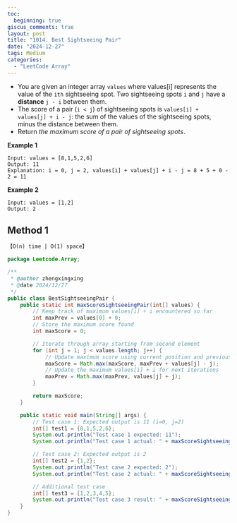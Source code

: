 ```yaml
---
toc:
  beginning: true
giscus_comments: true
layout: post
title: "1014. Best Sightseeing Pair"
date: "2024-12-27"
tags: Medium
categories:
  - "LeetCode Array"
---
```



- You are given an integer array `values` where values[i] represents the value of the `ith` sightseeing spot. Two sightseeing spots `i` and `j` have a **distance** `j - i` between them.
- The score of a pair (`i < j`) of sightseeing spots is `values[i] + values[j] + i - j`: the sum of the values of the sightseeing spots, minus the distance between them.
- Return *the maximum score of a pair of sightseeing spots*.

**Example 1**

```
Input: values = [8,1,5,2,6]
Output: 11
Explanation: i = 0, j = 2, values[i] + values[j] + i - j = 8 + 5 + 0 - 2 = 11
```

**Example 2**

```
Input: values = [1,2]
Output: 2
```

## Method 1

```tex
【O(n) time | O(1) space】
```

```java
package Leetcode.Array;

/**
 * @author zhengxingxing
 * @date 2024/12/27
 */
public class BestSightseeingPair {
    public static int maxScoreSightseeingPair(int[] values) {
        // Keep track of maximum values[i] + i encountered so far
        int maxPrev = values[0] + 0;
        // Store the maximum score found
        int maxScore = 0;

        // Iterate through array starting from second element
        for (int j = 1; j < values.length; j++) {
            // Update maximum score using current position and previous maximum
            maxScore = Math.max(maxScore, maxPrev + values[j] - j);
            // Update the maximum values[i] + i for next iterations
            maxPrev = Math.max(maxPrev, values[j] + j);
        }

        return maxScore;
    }

    public static void main(String[] args) {
        // Test case 1: Expected output is 11 (i=0, j=2)
        int[] test1 = {8,1,5,2,6};
        System.out.println("Test case 1 expected: 11");
        System.out.println("Test case 1 actual: " + maxScoreSightseeingPair(test1));

        // Test case 2: Expected output is 2
        int[] test2 = {1,2};
        System.out.println("Test case 2 expected: 2");
        System.out.println("Test case 2 actual: " + maxScoreSightseeingPair(test2));

        // Additional test case
        int[] test3 = {1,2,3,4,5};
        System.out.println("Test case 3 result: " + maxScoreSightseeingPair(test3));
    }
}

```





